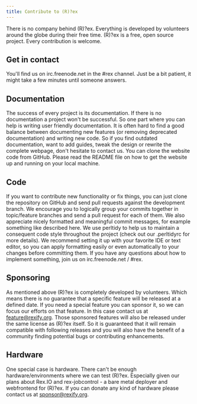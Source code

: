 ```yaml
---
title: Contribute to (R)?ex
---
```


There is no company behind (R)?ex. Everything is developed by volunteers around the globe during their free time. (R)?ex is a free, open source project. Every contribution is welcome.

## Get in contact

You'll find us on irc.freenode.net in the \#rex channel. Just be a bit patient, it might take a few minutes until someone answers.

## Documentation

The success of every project is its documentation. If there is no documentation a project won't be successful. So one part where you can help is writing user friendly documentation.
It is often hard to find a good balance between documenting new features (or removing deprecated documentation) and writing new code. So if you find outdated documentation, want to add guides, tweak the design or rewrite the complete webpage, don't hesitate to contact us.
You can clone the website code from GitHub. Please read the README file on how to get the website up and running on your local machine.

## Code

If you want to contribute new functionality or fix things, you can just clone the repository on GitHub and send pull requests against the development branch. We encourage you to logically group your commits together in topic/feature branches and send a pull request for each of them. We also appreciate nicely formatted and meaningful commit messages, for example something like described here.
We use perltidy to help us to maintain a consequent code style throughout the project (check out our .perltidyrc for more details). We recommend setting it up with your favorite IDE or text editor, so you can apply formatting easily or even automatically to your changes before committing them.
If you have any questions about how to implement something, join us on irc.freenode.net / \#rex.

## Sponsoring

As mentioned above (R)?ex is completely developed by volunteers. Which means there is no guarantee that a specific feature will be released at a defined date. If you need a special feature you can sponsor it, so we can focus our efforts on that feature. In this case contact us at feature@rexify.org.
Those sponsored features will also be released under the same license as (R)?ex itself. So it is guaranteed that it will remain  compatible with following releases and you will also have the benefit of a community finding potential bugs or contributing enhancements.

## Hardware

One special case is hardware. There can't be enough hardware/environments where we can test (R)?ex. Especially given our plans about Rex.IO and rex-jobcontrol - a bare metal deployer and webfrontend for (R)?ex. If you can donate any kind of hardware please contact us at sponsor@rexify.org.
